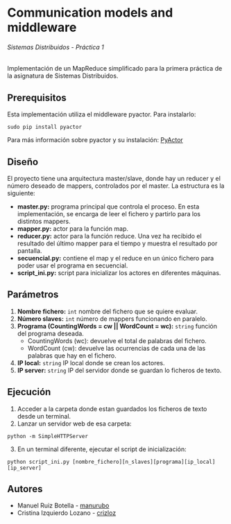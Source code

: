 # Communication models and middleware
###### Sistemas Distribuidos - Práctica 1
Implementación de un MapReduce simplificado para la primera práctica de la asignatura de Sistemas Distribuidos.
## Prerequisitos
Esta implementación utiliza el middleware pyactor. Para instalarlo:
```
sudo pip install pyactor
```
Para más información sobre pyactor y su instalación: [PyActor](https://github.com/pedrotgn/pyactor#installation)
## Diseño
El proyecto tiene una arquitectura master/slave, donde hay un reducer y el número deseado de mappers, controlados por el master.
La estructura es la siguiente:
- **master.py:** programa principal que controla el proceso. En esta implementación, se encarga de leer el fichero y partirlo para los distintos mappers.
- **mapper.py:** actor para la función map.
- **reducer.py:** actor para la función reduce. Una vez ha recibido el resultado del último mapper para el tiempo y muestra el resultado por pantalla.
- **secuencial.py:** contiene el map y el reduce en un único fichero para poder usar el programa en secuencial.
- **script_ini.py:** script para inicializar los actores en diferentes máquinas.
## Parámetros
1. **Nombre fichero:** `int` nombre del fichero que se quiere evaluar.
2. **Número slaves:** `int` número de mappers funcionando en paralelo.
3. **Programa (CountingWords = cw || WordCount = wc):** `string` función del programa deseada.
    - CountingWords (wc): devuelve el total de palabras del fichero.
    - WordCount (cw): devuelve las ocurrencias de cada una de las palabras que hay en el fichero.
4. **IP local:** `string` IP local donde se crean los actores.
5. **IP server:** `string` IP del servidor donde se guardan lo ficheros de texto.
## Ejecución
1. Acceder a la carpeta donde estan guardados los ficheros de texto desde un terminal.
2. Lanzar un servidor web de esa carpeta:
```
python -m SimpleHTTPServer
```
3. En un terminal diferente, ejecutar el script de inicialización:
```
python script_ini.py [nombre_fichero][n_slaves][programa][ip_local][ip_server]
```
## Autores
- Manuel Ruiz Botella - [manurubo](https://github.com/manurubo)
- Cristina Izquierdo Lozano - [crizloz](https://github.com/crizloz)
